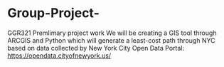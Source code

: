 # Group-Project-
GGR321 Premlimary project work
We will be creating a GIS tool through ARCGIS and Python which will generate a least-cost path through NYC based on data collected 
by New York City Open Data Portal: https://opendata.cityofnewyork.us/

